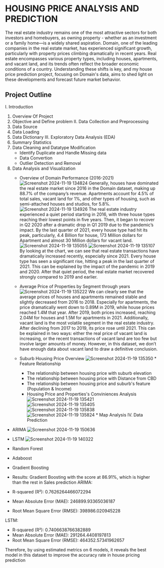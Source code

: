 # HOUSING PRICE ANALYSIS AND PREDICTION
The real estate industry remains one of the most attractive sectors for both investors and homebuyers, as owning property - whether as an investment or a family home—is a widely shared aspiration. Domain, one of the leading companies in the real estate market, has experienced significant growth, particularly with property prices climbing dramatically in recent years. Real estate encompasses various property types, including houses, apartments, and vacant land, and its trends often reflect the broader economic conditions of a country. Understanding these shifts is key, and my house price prediction project, focusing on Domain's data, aims to shed light on these developments and forecast future market behavior.

## Project Outline
I. Introduction
  1. Overview Of Project
  2. Objective and Define problem
II. Data Collection and Preprocessing
  1. Data Source
  2. Data Loading
  3. Data Dictionary
III. Exploratory Data Analysis (EDA)
  1. Summary Statistics
  2. Data Cleaning and Datatype Modification
     * Identify Duplicate and Handle Missing data
     * Data Convertion
     * Outlier Detection and Removal
  3. Data Analysis and Visualization
     * Overview of Domain Performance (2016-2021)
      ![Screenshot 2024-11-19 134824](https://github.com/user-attachments/assets/72911f0a-7efc-4feb-973d-9544651a4108)
      Generally, houses have dominated the real estate market since 2016 in the Domain     dataset, making up 88.7% of the company’s revenue. Apartments account for 4.5% of total sales, vacant land for 1%, and other types of housing, such as semi-attached houses and studios, for 5.8%.
      ![Screenshot 2024-11-19 134926](https://github.com/user-attachments/assets/47f8ce8a-c553-4b0a-86ee-8d030a800f15)
      The real estate industry experienced a quiet period starting in 2016, with three house types reaching their lowest points in five years. Then, it began to recover in Q2 2020 after a dramatic drop in Q1 2019 due to the pandemic’s impact. By the last quarter of 2021, every house type had hit its peak, particularly, 4.4 Billion for house, 173 Million dollars for Apartment and almost 30 Million dollars for vacant land.
      ![Screenshot 2024-11-19 135055](https://github.com/user-attachments/assets/c393e19c-7c7f-4f82-ab2d-42566e8aad97)
      ![Screenshot 2024-11-19 135107](https://github.com/user-attachments/assets/492e054a-734f-4578-951f-0ed58151eb0d)
      By looking at the chart, we can see that real estate transactions have dramatically increased recently, especially since 2021. Every house type has seen a significant rise, hitting a peak in the last quarter of 2021. This can be explained by the impact of the pandemic in 2019 and 2020. After that quiet period, the real estate market recovered strongly compared to 2019 and earlier.

     * Average Price of Properties by Segment through years
      ![Screenshot 2024-11-19 135222](https://github.com/user-attachments/assets/f612288e-cd04-40d0-a2ce-365d5ef41677)
     We can clearly see that the average prices of houses and apartments remained stable and slightly decreased from 2016 to 2018. Especially for apartments, the price dramatically went down to 0.89M in 2019, while house prices reached 1.4M that year. After 2019, both prices increased, reaching 2.04M for houses and 1.5M for apartments in 2021.
Additionally, vacant land is the most volatile segment in the real estate industry. After declining from 2017 to 2019, its price rose until 2021. This can be explained in two ways: either the real price of vacant land is increasing, or the recent transactions of vacant land are too few but involve larger amounts of money. However, in this dataset, we don’t have enough data about vacant land to draw a definitive conclusion.

     * Suburb Housing Price Overview
      ![Screenshot 2024-11-19 135350](https://github.com/user-attachments/assets/8f70993a-dd67-48c1-b3e9-1cfe48f129e7)
    *  Feature Relationship
       * The relationship between housing price with suburb elevation
       * The relationship between housing price with Distance from CBD
       * The relationship between housing price and suburb's feature (Population & Income)
       * Housing Price and Properties's Conviniences Analysis
       ![Screenshot 2024-11-19 135421](https://github.com/user-attachments/assets/44f8e566-dbff-4600-8683-7615e3f15fd8)
       ![Screenshot 2024-11-19 135405](https://github.com/user-attachments/assets/994cdc02-3403-45d6-a2cc-a55ed798271c)
       ![Screenshot 2024-11-19 135838](https://github.com/user-attachments/assets/2edd6fdd-71af-479a-85e1-43074f88a96c)
       ![Screenshot 2024-11-19 135824](https://github.com/user-attachments/assets/a7dafd22-ac06-4140-a337-d8ad4c757e1c)
    *  Map Analysis
IV. Data Prediction
* ARIMA
      ![Screenshot 2024-11-19 150636](https://github.com/user-attachments/assets/12e1369f-ba4a-4de9-b3fe-fb6d39c2bcac)

* LSTM
      ![Screenshot 2024-11-19 140322](https://github.com/user-attachments/assets/367a7bb7-4fe8-4573-87d7-c431f3a940bc)
* Random Forest
* Adaboost
* Gradient Boosting
* Results:
Gradient Boosting with the score at 86.91%, which is higher than the rest in Sales prediction
ARIMA:
* R-squared (R²): 0.7626264466072294
* Mean Absolute Error (MAE): 246899.93365036187
* Root Mean Square Error (RMSE): 398986.020945228

LSTM:
* R-squared (R²): 0.7406638766382889
* Mean Absolute Error (MAE): 291264.4408197813
* Root Mean Square Error (RMSE): 464352.57341962657

Therefore, by using estimated metrics on 6 models, it reveals the best model in this dataset to improve the accuracy rate in house pricing prediction
